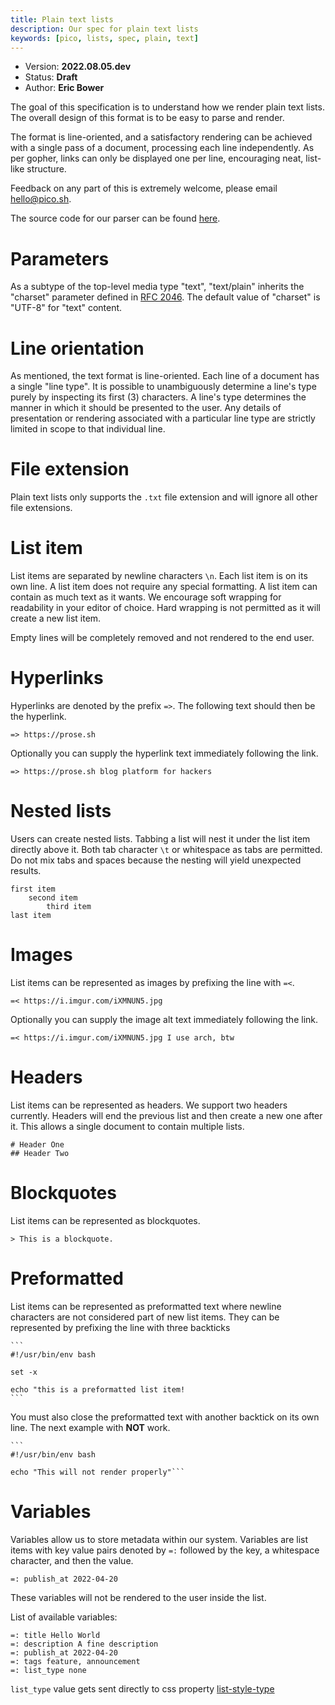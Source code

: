 ```yaml
---
title: Plain text lists
description: Our spec for plain text lists
keywords: [pico, lists, spec, plain, text]
---
```


- Version: **2022.08.05.dev**
- Status: **Draft**
- Author: **Eric Bower**

The goal of this specification is to understand how we render plain text lists.
The overall design of this format is to be easy to parse and render.

The format is line-oriented, and a satisfactory rendering can be achieved with a
single pass of a document, processing each line independently. As per gopher,
links can only be displayed one per line, encouraging neat, list-like structure.

Feedback on any part of this is extremely welcome, please email
[hello@pico.sh](mailto:hello@pico.sh).

The source code for our parser can be found
[here](https://github.com/picosh/pico/blob/85ad4b81370427925328ab24fa568f044fd624ab/shared/listparser.go).

# Parameters

As a subtype of the top-level media type "text", "text/plain" inherits the
"charset" parameter defined in
[RFC 2046](https://datatracker.ietf.org/doc/html/rfc2046#section-4.1). The
default value of "charset" is "UTF-8" for "text" content.

# Line orientation

As mentioned, the text format is line-oriented. Each line of a document has a
single "line type". It is possible to unambiguously determine a line's type
purely by inspecting its first (3) characters. A line's type determines the
manner in which it should be presented to the user. Any details of presentation
or rendering associated with a particular line type are strictly limited in
scope to that individual line.

# File extension

Plain text lists only supports the `.txt` file extension and will ignore all
other file extensions.

# List item

List items are separated by newline characters `\n`. Each list item is on its
own line. A list item does not require any special formatting. A list item can
contain as much text as it wants. We encourage soft wrapping for readability in
your editor of choice. Hard wrapping is not permitted as it will create a new
list item.

Empty lines will be completely removed and not rendered to the end user.

# Hyperlinks

Hyperlinks are denoted by the prefix `=>`. The following text should then be the
hyperlink.

```
=> https://prose.sh
```

Optionally you can supply the hyperlink text immediately following the link.

```
=> https://prose.sh blog platform for hackers
```

# Nested lists

Users can create nested lists. Tabbing a list will nest it under the list item
directly above it. Both tab character `\t` or whitespace as tabs are permitted.
Do not mix tabs and spaces because the nesting will yield unexpected results.

```
first item
    second item
        third item
last item
```

# Images

List items can be represented as images by prefixing the line with `=<`.

```
=< https://i.imgur.com/iXMNUN5.jpg
```

Optionally you can supply the image alt text immediately following the link.

```
=< https://i.imgur.com/iXMNUN5.jpg I use arch, btw
```

# Headers

List items can be represented as headers. We support two headers currently.
Headers will end the previous list and then create a new one after it. This
allows a single document to contain multiple lists.

```
# Header One
## Header Two
```

# Blockquotes

List items can be represented as blockquotes.

```
> This is a blockquote.
```

# Preformatted

List items can be represented as preformatted text where newline characters are
not considered part of new list items. They can be represented by prefixing the
line with three backticks

````
```
#!/usr/bin/env bash

set -x

echo "this is a preformatted list item!
```
````

You must also close the preformatted text with another backtick on its own line.
The next example with **NOT** work.

````
```
#!/usr/bin/env bash

echo "This will not render properly"```
````

# Variables

Variables allow us to store metadata within our system. Variables are list items
with key value pairs denoted by `=:` followed by the key, a whitespace
character, and then the value.

```
=: publish_at 2022-04-20
```

These variables will not be rendered to the user inside the list.

List of available variables:

```
=: title Hello World
=: description A fine description
=: publish_at 2022-04-20
=: tags feature, announcement
=: list_type none
```

`list_type` value gets sent directly to css property
[list-style-type](https://developer.mozilla.org/en-US/docs/Web/CSS/list-style-type)
